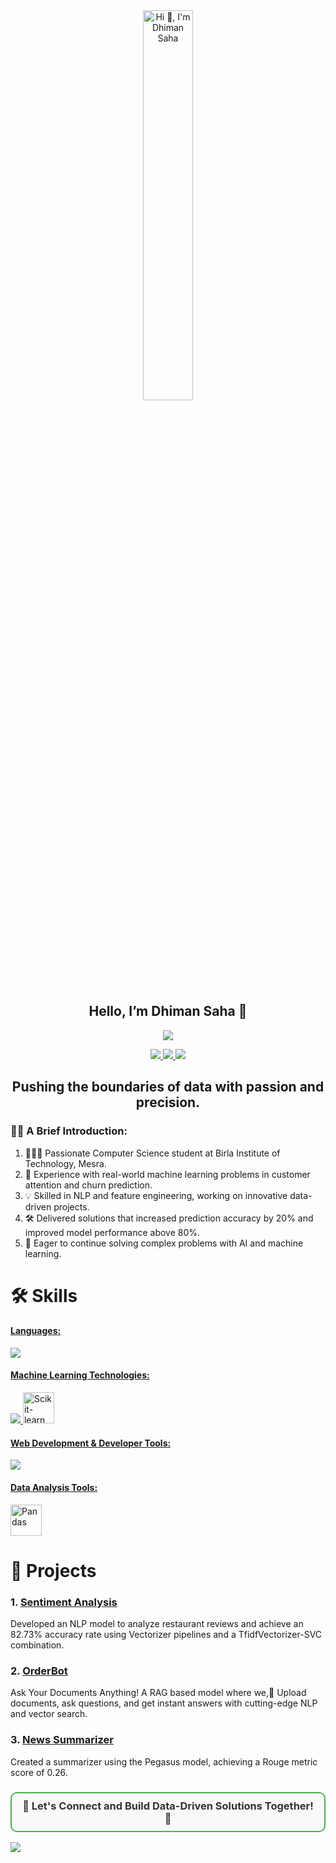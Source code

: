 

<!--
**dscoder001/dscoder001** is a ✨ _special_ ✨ repository because its `README.md` (this file) appears on your GitHub profile.

Here are some ideas to get you started:

- 🔭 I’m currently working on ...
- 🌱 I’m currently learning ...
- 👯 I’m looking to collaborate on ...
- 🤔 I’m looking for help with ...
- 💬 Ask me about ...
- 📫 How to reach me: ...
- 😄 Pronouns: ...
- ⚡ Fun fact: ...
-->





<div align="center">
  <img src="https://i.giphy.com/media/v1.Y2lkPTc5MGI3NjExN284MnZkc28zd3MzOWJwYTNnanNheTFubnU0cTF3ZW9zNGZka2tnZiZlcD12MV9pbnRlcm5hbF9naWZfYnlfaWQmY3Q9Zw/YbXLZ6dymH758xSEbM/giphy.gif" alt="Hi 👋, I'm Dhiman Saha" style="width: 40%;">
</div>

<div align="center">
  <h2>Hello, I’m Dhiman Saha 👋</h2>
</div>


<p align="center">
  <a href="https://github.com/DenverCoder1/readme-typing-svg">
    <img src="https://readme-typing-svg.herokuapp.com?lines=Machine+Learning+Intern;Data+Science+Enthusiast;NLP+Specialist;Lifelong%20learner&center=true&width=500&height=50&font=georgia&color=FDB385">
  </a>
</p>

<div align="center">
  <a href="https://www.linkedin.com/in/dhiman-saha/" target="_blank">
    <img src="https://img.shields.io/badge/LinkedIn-0077B5?style=for-the-badge&logo=linkedin&logoColor=white" target="_blank">
  </a>
  <a href="https://github.com/dscoder001" target="_blank">
    <img src="https://img.shields.io/badge/GitHub-100000?style=for-the-badge&logo=github&logoColor=white" target="_blank">
  </a>
  <a href="mailto:dhimansaha37@gmail.com">
    <img src="https://img.shields.io/badge/-Gmail-%23333?style=for-the-badge&logo=gmail&logoColor=white" target="_blank">
  </a>
</div>

<h2 align="center">Pushing the boundaries of data with passion and precision.</h2>

<h3> 🙋‍♂️ A Brief Introduction:</h3>
<ol>
  <li>👨🏻‍💻 Passionate Computer Science student at Birla Institute of Technology, Mesra.</li>
  <li>🚀 Experience with real-world machine learning problems in customer attention and churn prediction.</li>
  <li>💡 Skilled in NLP and feature engineering, working on innovative data-driven projects.</li>
  <li>🛠️ Delivered solutions that increased prediction accuracy by 20% and improved model performance above 80%.</li>
  <li>🎯 Eager to continue solving complex problems with AI and machine learning.</li>
</ol>

# 🛠️ Skills
<p align="center">
  <a href="https://skillicons.dev">
    <h4>Languages:</h4>
    <img src="https://skillicons.dev/icons?i=python,java,c" />
    <h4>Machine Learning Technologies:</h4>
    <img src="https://skillicons.dev/icons?i=tensorflow,pytorch" />
    <img src="https://cdn.jsdelivr.net/gh/devicons/devicon/icons/scikit-learn/scikit-learn-original.svg" alt="Scikit-learn" width="50" height="50"/>
     <h4>Web Development & Developer Tools:</h4>
    <img src="https://skillicons.dev/icons?i=html,css,bootstrap,git,github,vscode" />
    <h4>Data Analysis Tools:</h4>
      <p>
        <img src="https://cdn.jsdelivr.net/gh/devicons/devicon/icons/pandas/pandas-original.svg" alt="Pandas" width="50" height="50"/>
      </p>

    
    
  </a>
</p>

# 📂 Projects
### 1. [Sentiment Analysis](https://github.com/dscoder001/SENTIMENT-ANALYSIS)
Developed an NLP model to analyze restaurant reviews and achieve an 82.73% accuracy rate using Vectorizer pipelines and a TfidfVectorizer-SVC combination.

### 2. [OrderBot](https://github.com/dscoder001/OderBot)
Ask Your Documents Anything! A RAG based model where we,🚀 Upload documents, ask questions, and get instant answers with cutting-edge NLP and vector search.

### 3. [News Summarizer](https://github.com/dscoder001/Summerizer-NLP-)
Created a summarizer using the Pegasus model, achieving a Rouge metric score of 0.26.

<h3 align="center" style="border: 2px solid #4CAF50; border-radius: 10px; padding: 10px; background-color: #f9f9f9; color: #333;">
  🤝 Let's Connect and Build Data-Driven Solutions Together! 🚀
</h3>
<img align="center" src="https://github.com/Mandy-shr/Mandy-shr/blob/output/github-contribution-grid-snake.svg" />
